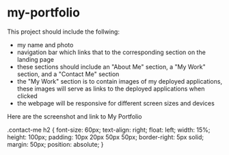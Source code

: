 # my-portfolio

This project should include the follwing:
- my name and photo
- navigation bar which links that to the corresponding section on the landing page
- these sections should include an "About Me" section, a "My Work" section, and a "Contact Me" section
- the "My Work" section is to contain images of my deployed applications, these images will serve as links to the deployed applications when clicked
- the webpage will be responsive for different screen sizes and devices

Here are the screenshot and link to My Portfolio



.contact-me h2 {
    font-size: 60px;
    text-align: right;
    float: left;
    width: 15%;
    height: 100px;
    padding: 10px 20px 50px 50px;
    border-right: 5px solid;
    margin: 50px;
    position: absolute;
}
